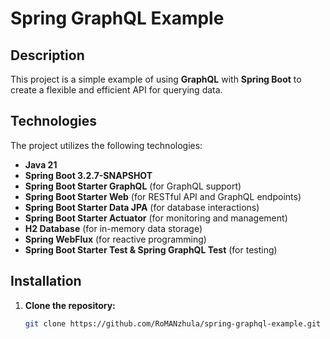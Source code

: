 # Spring GraphQL Example

## Description
This project is a simple example of using **GraphQL** with **Spring Boot** to create a flexible and efficient API for querying data.

## Technologies
The project utilizes the following technologies:
- **Java 21**
- **Spring Boot 3.2.7-SNAPSHOT**
- **Spring Boot Starter GraphQL** (for GraphQL support)
- **Spring Boot Starter Web** (for RESTful API and GraphQL endpoints)
- **Spring Boot Starter Data JPA** (for database interactions)
- **Spring Boot Starter Actuator** (for monitoring and management)
- **H2 Database** (for in-memory data storage)
- **Spring WebFlux** (for reactive programming)
- **Spring Boot Starter Test & Spring GraphQL Test** (for testing)

## Installation
1. **Clone the repository:**
   ```sh
   git clone https://github.com/RoMANzhula/spring-graphql-example.git
   ```
